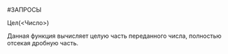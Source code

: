 #ЗАПРОСЫ 

Цел(<Число>)

Данная функция вычисляет целую часть переданного числа, полностью отсекая дробную часть.